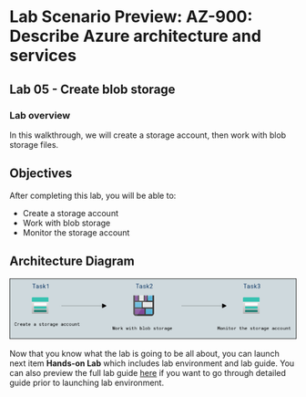 # Lab Scenario Preview: AZ-900: Describe Azure architecture and services

## Lab 05 - Create blob storage

### Lab overview

In this walkthrough, we will create a storage account, then work with blob storage files.

## Objectives

After completing this lab, you will be able to:

- Create a storage account
- Work with blob storage
- Monitor the storage account

## Architecture Diagram

![](../images/az900lab05.PNG)

Now that you know what the lab is going to be all about, you can launch next item **Hands-on Lab** which includes lab environment and lab guide. You can also preview the full lab guide [here](https://experience.cloudlabs.ai/#/labguidepreview/f3dcfe01-9410-4c1f-9201-a859a374be70) if you want to go through detailed guide prior to launching lab environment.